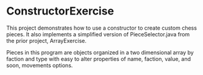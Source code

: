# ConstructorExercise

This project demonstrates how to use a constructor to create custom chess pieces. 
It also implements a simplified version of PieceSelector.java from the prior project, ArrayExercise.

Pieces in this program are objects organized in a two dimensional array by faction and type with 
easy to alter properties of name, faction, value, and soon, movements options.  

